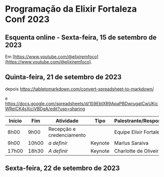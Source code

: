 # Programação da Elixir Fortaleza Conf 2023

## Esquenta online - Sexta-feira, 15 de setembro de 2023

Em [https://www.youtube.com/@elixiremfoco](https://www.youtube.com/@elixiremfoco).

## Quinta-feira, 21 de setembro de 2023

depois https://tabletomarkdown.com/convert-spreadsheet-to-markdown/

e
https://docs.google.com/spreadsheets/d/1S9EbtXR9ApaPBDwrugatCwUKicWRelCK4sXiciVBDgA/edit?usp=sharing

| Início  | Fim |  Atividade   | Tipo | Palestrante/Responsável |
| ------- | -------- | -------- | -------- | -------- |
| 8h00 | 9h00 | Recepção e credenciamento |  | Equipe Elixir Fortaleza |
| 9h00 | 10h00 | _a definir_ | Keynote | Marlus Saraiva | 
| 17h00   | 18h30 |  _A definir_    | Keynote |  Charlotte de Oliveira    |

## Sexta-feira, 22 de setembro de 2023
